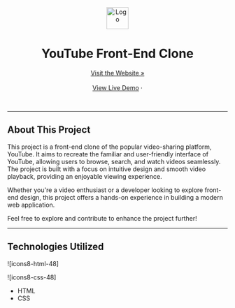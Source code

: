 <a name="readme-top"></a>
<br />
<div align="center">
  <a href="https://github.com/YourUsername/YouTube-Clone">
    <img src="![274049956-1bd7f49a-ca8b-481f-b208-4da9d35e65b7](https://github.com/harsh160311/Codeclause_youtube_clone/assets/82533066/7ebfd3e5-ab90-4ad8-a0fe-bc5681e70ce4)" alt="Logo" height="50">
  </a>
<h1> YouTube Front-End Clone
</h1>
<a href=" ">Visit the Website »</a>
<br >
  <br>
<a href=" ">View Live Demo</a>
·

  </p>
</div>
<br>


---

## About This Project

This project is a front-end clone of the popular video-sharing platform, YouTube. It aims to recreate the familiar and user-friendly interface of YouTube, allowing users to browse, search, and watch videos seamlessly. The project is built with a focus on intuitive design and smooth video playback, providing an enjoyable viewing experience.


Whether you're a video enthusiast or a developer looking to explore front-end design, this project offers a hands-on experience in building a modern web application.

Feel free to explore and contribute to enhance the project further!

---

## Technologies Utilized

![icons8-html-48]

![icons8-css-48]

- HTML
- CSS
